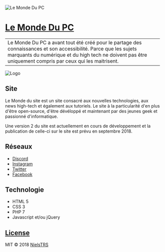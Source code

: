 ![Le Monde Du PC](https://github.com/NielsTRS/Le-Monde-Du-PC/blob/master/src/images/logos/planetes.jpg)
# [Le Monde Du PC](https://www.lemondedupc.fr)
<table>
<tr>
<td>
Le Monde Du PC a avant tout été créé pour le partage des connaissances et son accessibilité. Parce que les sujets marquants du numérique et du high tech ne doivent pas être uniquement compris par ceux qui les maitrisent.
</td>
</tr>
</table>

![Logo](https://github.com/NielsTRS/Le-Monde-Du-PC/blob/master/src/images/logos/android-chrome-192x192.png)

## Site
Le Monde du site est un site consacré aux nouvelles technologies, aux news high-tech et également aux tutoriels.
Le site à la particularité d'en plus d'être open-source, d'être dévéloppé et maintenant par des jeunes geek et passionné d'informatique.

Une version 2 du site est actuellement en cours de développement et la publication de celle-ci sur le site est prévu en septembre 2018.

## Réseaux
- [Discord](https://discord.gg/QbB2P36)
- [Instagram](https://www.instagram.com/lemondedupc.fr/)
- [Twitter](https://twitter.com/LeMondeDuPC)
- [Facebook](https://www.facebook.com/LeMondeDuPC.niels)

## Technologie
- HTML 5
- CSS 3
- PHP 7
- Javascript et/ou jQuery 

## [License](https://github.com/NielsTRS/Le-Monde-Du-PC/blob/master/LICENSE)
MIT © 2018 [NielsTRS](https://github.com/NielsTRS/)

